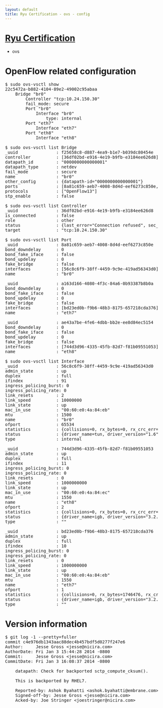 ```yaml
---
layout: default
title: Ryu Certification - ovs - config
---
```

# [Ryu Certification](http://osrg.github.io/ryu/certification.html)
* ovs 

# OpenFlow related configuration
<pre>
$ sudo ovs-vsctl show
22c5472a-b882-4104-89e2-49002c95abaa
    Bridge "br0"
        Controller "tcp:10.24.150.30"
        fail_mode: secure
        Port "br0"
            Interface "br0"
                type: internal
        Port "eth7"
            Interface "eth7"
        Port "eth8"
            Interface "eth8"

$ sudo ovs-vsctl list Bridge
_uuid               : f25658c8-d887-4ea9-b1e7-b039dc80454e
controller          : [36df02bd-e916-4e19-b9fb-e3184ee626d8]
datapath_id         : "0000000000000001"
datapath_type       : netdev
fail_mode           : secure
name                : "br0"
other_config        : {datapath-id="0000000000000001"}
ports               : [8a81c659-aeb7-4008-8d4d-eef6273c850e, a163d166-4080-4f3c-84a6-0b93387b8b0a, ae43a7be-4fe6-4dbb-bb2e-ee8d84ec5154]
protocols           : ["OpenFlow13"]
stp_enable          : false

$ sudo ovs-vsctl list Controller
_uuid               : 36df02bd-e916-4e19-b9fb-e3184ee626d8
is_connected        : false
role                : other
status              : {last_error="Connection refused", sec_since_connect="296", sec_since_disconnect="1", state=BACKOFF}
target              : "tcp:10.24.150.30"

$ sudo ovs-vsctl list Port
_uuid               : 8a81c659-aeb7-4008-8d4d-eef6273c850e
bond_downdelay      : 0
bond_fake_iface     : false
bond_updelay        : 0
fake_bridge         : false
interfaces          : [56c8c6f9-38ff-4459-9c9e-419ad56343d0]
name                : "br0"

_uuid               : a163d166-4080-4f3c-84a6-0b93387b8b0a
bond_downdelay      : 0
bond_fake_iface     : false
bond_updelay        : 0
fake_bridge         : false
interfaces          : [bd23ed0b-f9b6-48b3-8175-657218cda376]
name                : "eth7"

_uuid               : ae43a7be-4fe6-4dbb-bb2e-ee8d84ec5154
bond_downdelay      : 0
bond_fake_iface     : false
bond_updelay        : 0
fake_bridge         : false
interfaces          : [744d3d96-4335-45fb-82d7-f81b09551053]
name                : "eth8"

$ sudo ovs-vsctl list Interface
_uuid               : 56c8c6f9-38ff-4459-9c9e-419ad56343d0
admin_state         : up
duplex              : full
ifindex             : 91
ingress_policing_burst: 0
ingress_policing_rate: 0
link_resets         : 2
link_speed          : 10000000
link_state          : up
mac_in_use          : "00:60:e0:4a:84:eb"
mtu                 : 1500
name                : "br0"
ofport              : 65534
statistics          : {collisions=0, rx_bytes=0, rx_crc_err=0, rx_dropped=0, rx_errors=0, rx_frame_err=0, rx_over_err=0, rx_packets=0, tx_bytes=0, tx_dropped=0, tx_errors=0, tx_packets=0}
status              : {driver_name=tun, driver_version="1.6", firmware_version="N/A"}
type                : internal

_uuid               : 744d3d96-4335-45fb-82d7-f81b09551053
admin_state         : up
duplex              : full
ifindex             : 11
ingress_policing_burst: 0
ingress_policing_rate: 0
link_resets         : 0
link_speed          : 1000000000
link_state          : up
mac_in_use          : "00:60:e0:4a:84:ec"
mtu                 : 1550
name                : "eth8"
ofport              : 2
statistics          : {collisions=0, rx_bytes=0, rx_crc_err=0, rx_dropped=0, rx_errors=0, rx_frame_err=0, rx_over_err=0, rx_packets=0, tx_bytes=605480, tx_dropped=0, tx_errors=0, tx_packets=6534}
status              : {driver_name=igb, driver_version="3.2.10-k", firmware_version="3.10-0"}
type                : ""

_uuid               : bd23ed0b-f9b6-48b3-8175-657218cda376
admin_state         : up
duplex              : full
ifindex             : 10
ingress_policing_burst: 0
ingress_policing_rate: 0
link_resets         : 0
link_speed          : 1000000000
link_state          : up
mac_in_use          : "00:60:e0:4a:84:eb"
mtu                 : 1550
name                : "eth7"
ofport              : 1
statistics          : {collisions=0, rx_bytes=1746476, rx_crc_err=0, rx_dropped=0, rx_errors=0, rx_frame_err=0, rx_over_err=0, rx_packets=17782, tx_bytes=0, tx_dropped=0, tx_errors=0, tx_packets=0}
status              : {driver_name=igb, driver_version="3.2.10-k", firmware_version="3.10-0"}
type                : ""
</pre>

# Version information
<pre>
$ git log -1 --pretty=fuller
commit c4e976db1343aac88dec4b457bdf5d0277f247e6
Author:     Jesse Gross &lt;jesse@nicira.com&gt;
AuthorDate: Fri Jan 3 15:44:28 2014 -0800
Commit:     Jesse Gross &lt;jesse@nicira.com&gt;
CommitDate: Fri Jan 3 16:08:37 2014 -0800

    datapath: Check for backported sctp_compute_cksum().
    
    This is backported by RHEL7.
    
    Reported-by: Ashok Byahatti &lt;ashok.byahatti@embrane.com&gt;
    Signed-off-by: Jesse Gross &lt;jesse@nicira.com&gt;
    Acked-by: Joe Stringer &lt;joestringer@nicira.com&gt;
</pre>
